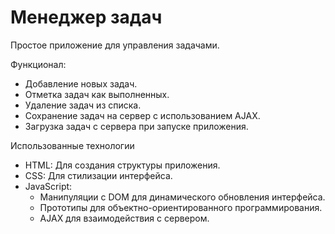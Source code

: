 # Менеджер задач

Простое приложение для управления задачами.


Функционал:

- Добавление новых задач.
- Отметка задач как выполненных.
- Удаление задач из списка.
- Сохранение задач на сервер с использованием AJAX.
- Загрузка задач с сервера при запуске приложения.

Использованные технологии

- HTML: Для создания структуры приложения.
- CSS: Для стилизации интерфейса.
- JavaScript:
  - Манипуляции с DOM для динамического обновления интерфейса.
  - Прототипы для объектно-ориентированного программирования.
  - AJAX для взаимодействия с сервером.
